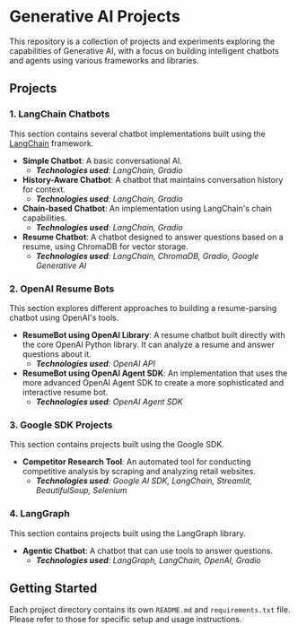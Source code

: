 # Generative AI Projects

This repository is a collection of projects and experiments exploring the capabilities of Generative AI, with a focus on building intelligent chatbots and agents using various frameworks and libraries.


## Projects

### 1. LangChain Chatbots

This section contains several chatbot implementations built using the [LangChain](https://www.langchain.com/) framework.

- **Simple Chatbot**: A basic conversational AI.
  - ***Technologies used**: LangChain, Gradio*
- **History-Aware Chatbot**: A chatbot that maintains conversation history for context.
  - ***Technologies used**: LangChain, Gradio*
- **Chain-based Chatbot**: An implementation using LangChain's chain capabilities.
  - ***Technologies used**: LangChain, Gradio*
- **Resume Chatbot**: A chatbot designed to answer questions based on a resume, using ChromaDB for vector storage.
  - ***Technologies used**: LangChain, ChromaDB, Gradio, Google Generative AI*


### 2. OpenAI Resume Bots

This section explores different approaches to building a resume-parsing chatbot using OpenAI's tools.

- **ResumeBot using OpenAI Library**: A resume chatbot built directly with the core OpenAI Python library. It can analyze a resume and answer questions about it.
  - ***Technologies used**: OpenAI API*
- **ResumeBot using OpenAI Agent SDK**: An implementation that uses the more advanced OpenAI Agent SDK to create a more sophisticated and interactive resume bot.
  - ***Technologies used**: OpenAI Agent SDK*

### 3. Google SDK Projects

This section contains projects built using the Google SDK.

- **Competitor Research Tool**: An automated tool for conducting competitive analysis by scraping and analyzing retail websites.
  - ***Technologies used**: Google AI SDK, LangChain, Streamlit, BeautifulSoup, Selenium*

### 4. LangGraph

This section contains projects built using the LangGraph library.

- **Agentic Chatbot**: A chatbot that can use tools to answer questions.
  - ***Technologies used**: LangGraph, LangChain, OpenAI, Gradio*



## Getting Started

Each project directory contains its own `README.md` and `requirements.txt` file. Please refer to those for specific setup and usage instructions.
